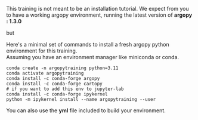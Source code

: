 This training is not meant to be an installation tutorial. We expect from you to have a working argopy environment, running the latest version of **argopy : 1.3.0**
  
but
  
Here's a minimal set of commands to install a fresh argopy python environment for this training.  
Assuming you have an environment manager like miniconda or conda.  

```
conda create -n argopytraining python=3.11
conda activate argopytraining
conda install -c conda-forge argopy
conda install -c conda-forge cartopy
# if you want to add this env to jupyter-lab
conda install -c conda-forge ipykernel
python -m ipykernel install --name argopytraining --user
```
  
You can also use the **yml** file included to build your environment.
